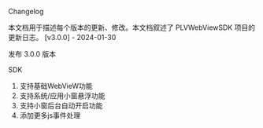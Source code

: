 Changelog

本文档用于描述每个版本的更新、修改。本文档叙述了 PLVWebViewSDK 项目的更新日志。
[v3.0.0] - 2024-01-30

发布 3.0.0 版本

SDK
1. 支持基础WebVieW功能
2. 支持系统/应用小窗悬浮功能
3. 支持小窗后台自动开启功能
4. 添加更多js事件处理